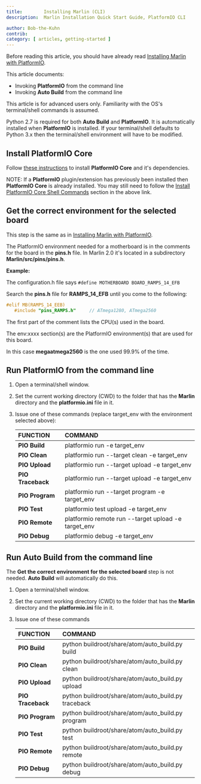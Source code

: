 ```yaml
---
title:        Installing Marlin (CLI)
description:  Marlin Installation Quick Start Guide, PlatformIO CLI

author: Bob-the-Kuhn
contrib:
category: [ articles, getting-started ]
---
```


Before reading this article, you should have already read [Installing Marlin with PlatformIO](install_arduino.html).

This article documents:
  * Invoking **PlatformIO** from the command line
  * Invoking **Auto Build** from the command line

This article is for advanced users only.  Familiarity with the OS's terminal/shell commands is assumed.

Python 2.7 is required for both **Auto Build** and **PlatformIO**.  It is automatically installed when **PlatformIO** is installed.  If your terminal/shell defaults to Python 3.x then the terminal/shell environment will have to be modified.

## Install PlatformIO Core

Follow [these instructions](http://docs.platformio.org/en/latest/installation.html) to install **PlatformIO Core** and it's dependencies.

NOTE: If a **PlatformIO** plugin/extension has previously been installed then **PlatformIO Core** is already installed.  You may still need to follow the [Install PlatformIO Core Shell Commands](http://docs.platformio.org/en/latest/faq.html#faq-install-shell-commands) section in the above link.

## Get the correct environment for the selected board

This step is the same as in [Installing Marlin with PlatformIO](install_arduino.html).

The PlatformIO environment needed for a motherboard is in the comments for the board in the **pins.h** file. In Marlin 2.0 it's located in  a subdirectory **Marlin/src/pins/pins.h**.

**Example:**

  The configuration.h file says  `#define MOTHERBOARD BOARD_RAMPS_14_EFB`

  Search the **pins.h** file for **RAMPS_14_EFB** until you come to the following:

  ```cpp
  #elif MB(RAMPS_14_EEB)   
     #include "pins_RAMPS.h"     // ATmega1280, ATmega2560                     env:megaatmega1280 env:megaatmega2560'
  ```   

  The first part of the comment lists the CPU(s) used in the board.

  The env:xxxx section(s) are the PlatformIO environment(s) that are used for this board.

  In this case **megaatmega2560** is the one used 99.9% of the time.

## Run PlatformIO from the command line

1. Open a terminal/shell window.

2. Set the current working directory (CWD) to the folder that has the **Marlin** directory and the **platformio.ini** file in it.

3. Issue one of these commands (replace target_env with the environment selected above):

    | **FUNCTION**     | **COMMAND**                                             |
    |:-----------------|:--------------------------------------------------------|
    | **PIO Build**|	   	platformio run -e  target_env
    | **PIO Clean**|	   	platformio run --target clean -e  target_env
    | **PIO Upload**|		  platformio run --target upload -e  target_env
    | **PIO Traceback**|	platformio run --target upload -e  target_env
    | **PIO Program**|		platformio run --target program -e  target_env
    | **PIO Test**|			  platformio test upload -e  target_env
    | **PIO Remote**|		  platformio remote run --target upload -e  target_env
    | **PIO Debug**|		  platformio debug -e  target_env

## Run Auto Build from the command line

The **Get the correct environment for the selected board** step is not needed.  **Auto Build** will automatically do this.

1. Open a terminal/shell window.

2. Set the current working directory (CWD) to the folder that has the **Marlin** directory and the **platformio.ini** file in it.  

3. Issue one of these commands

    | **FUNCTION**     | **COMMAND**                                             |
    |:-----------------|:--------------------------------------------------------|
    | **PIO Build**|	   	python buildroot/share/atom/auto_build.py build
    | **PIO Clean**|	   	python buildroot/share/atom/auto_build.py clean
    | **PIO Upload**|		  python buildroot/share/atom/auto_build.py upload
    | **PIO Traceback**|	python buildroot/share/atom/auto_build.py traceback
    | **PIO Program**|		python buildroot/share/atom/auto_build.py program
    | **PIO Test**|			  python buildroot/share/atom/auto_build.py test
    | **PIO Remote**|		  python buildroot/share/atom/auto_build.py remote
    | **PIO Debug**|		  python buildroot/share/atom/auto_build.py debug
